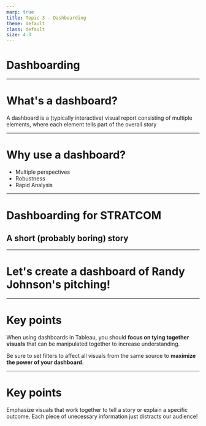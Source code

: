 ```yaml
---
marp: true
title: Topic 3 - Dashboarding
theme: default
class: default
size: 4:3
---
```


# Dashboarding

---

# What's a dashboard?

A dashboard is a (typically interactive) visual report consisting of multiple elements, where each element tells part of the overall story

---

# Why use a dashboard?

- Multiple perspectives
- Robustness
- Rapid Analysis

---

# Dashboarding for STRATCOM
## A short (probably boring) story

---

# Let's create a dashboard of Randy Johnson's pitching!

---

# Key points

When using dashboards in Tableau, you should **focus on tying together visuals** that can be manipulated together to increase understanding.

Be sure to set filters to affect all visuals from the same source to **maximize the power of your dashboard**.

---

# Key points

Emphasize visuals that work together to tell a story or explain a specific outcome. Each piece of unecessary information just distracts our audience!